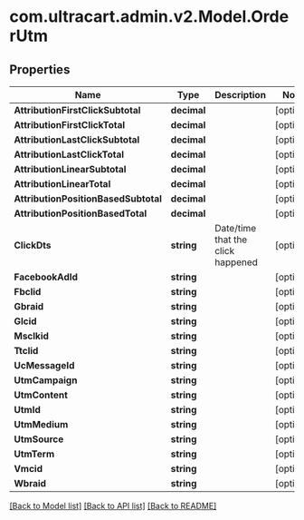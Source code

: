 
# com.ultracart.admin.v2.Model.OrderUtm

## Properties

Name | Type | Description | Notes
------------ | ------------- | ------------- | -------------
**AttributionFirstClickSubtotal** | **decimal** |  | [optional] 
**AttributionFirstClickTotal** | **decimal** |  | [optional] 
**AttributionLastClickSubtotal** | **decimal** |  | [optional] 
**AttributionLastClickTotal** | **decimal** |  | [optional] 
**AttributionLinearSubtotal** | **decimal** |  | [optional] 
**AttributionLinearTotal** | **decimal** |  | [optional] 
**AttributionPositionBasedSubtotal** | **decimal** |  | [optional] 
**AttributionPositionBasedTotal** | **decimal** |  | [optional] 
**ClickDts** | **string** | Date/time that the click happened | [optional] 
**FacebookAdId** | **string** |  | [optional] 
**Fbclid** | **string** |  | [optional] 
**Gbraid** | **string** |  | [optional] 
**Glcid** | **string** |  | [optional] 
**Msclkid** | **string** |  | [optional] 
**Ttclid** | **string** |  | [optional] 
**UcMessageId** | **string** |  | [optional] 
**UtmCampaign** | **string** |  | [optional] 
**UtmContent** | **string** |  | [optional] 
**UtmId** | **string** |  | [optional] 
**UtmMedium** | **string** |  | [optional] 
**UtmSource** | **string** |  | [optional] 
**UtmTerm** | **string** |  | [optional] 
**Vmcid** | **string** |  | [optional] 
**Wbraid** | **string** |  | [optional] 

[[Back to Model list]](../README.md#documentation-for-models)
[[Back to API list]](../README.md#documentation-for-api-endpoints)
[[Back to README]](../README.md)

